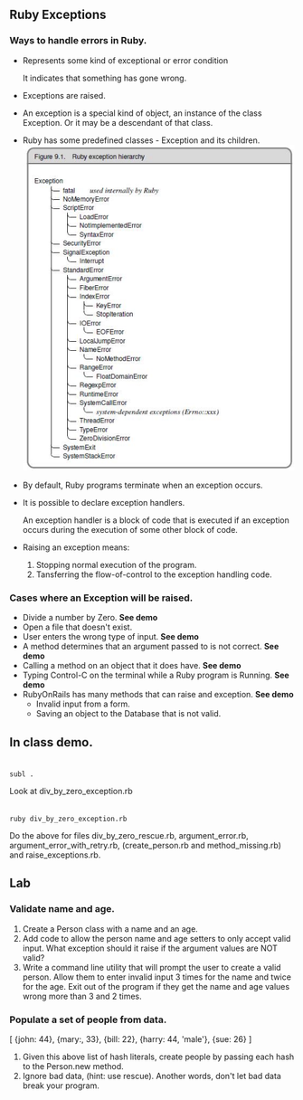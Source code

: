 ## Ruby Exceptions

### Ways to handle errors in Ruby.


* Represents some kind of exceptional or error condition

	<p>It indicates that something has gone wrong.</p>

* Exceptions are raised.

* An exception is a special kind of object, an instance of the class Exception. Or it may be a descendant of that class.

* Ruby has some predefined classes - Exception and its children.
	![Exceptions](ruby_exceptions.jpg)


* By default, Ruby programs terminate when an exception occurs.

* It is possible to declare exception handlers.
	<p>An exception handler is a block of code that is executed if an exception occurs during the execution of some other block of code.</p>


* Raising an exception means:
	1. Stopping normal execution of the program.
	2. Tansferring the flow-of-control to the exception handling code.


### Cases where an Exception will be raised.

* Divide a number by Zero. __See demo__
* Open a file that doesn't exist.
* User enters the wrong type of input. __See demo__
* A method determines that an argument passed to is not correct. __See demo__
* Calling a method on an object that it does have. __See demo__
* Typing Control-C on the terminal while a Ruby program is Running. __See demo__
* RubyOnRails has many methods that can raise and exception. __See demo__
	* Invalid input from a form.
	* Saving an object to the Database that is not valid.

## In class demo.
<code>
subl .
</code>

Look at div_by_zero_exception.rb

<code>
ruby div_by_zero_exception.rb
</code>

Do the above for files div_by_zero_rescue.rb,
argument_error.rb,
argument_error_with_retry.rb,
(create_person.rb and method_missing.rb) and
raise_exceptions.rb.


## Lab
### Validate name and age.
1. Create a Person class with a name and an age.
2. Add code to allow the person name and age setters to only accept valid input. What exception should it raise if the argument values are NOT valid?
3. Write a command line utility that will prompt the user to create a valid person. Allow them to enter invalid input 3 times for the name and twice for the age. Exit out of the program if they get the name and age values wrong more than 3 and 2 times.

### Populate a set of people from data.
[
	{john: 44},
	{mary:, 33},
	{bill: 22},
	{harry: 44, 'male'},
	{sue: 26}
]

1. Given this above list of hash literals, create people by passing each hash to the Person.new method.
2. Ignore bad data, (hint: use rescue). Another words, don't let bad data break your program.
